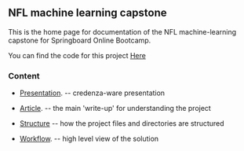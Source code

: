 ## NFL machine learning capstone

This is the home page for documentation of the NFL machine-learning capstone for Springboard Online Bootcamp.

You can find the code for this project [Here](https://github.com/cjlcoursework/nflverse_project)

### Content


- [Presentation](Presentation). -- credenza-ware presentation

- [Article](Article). -- the main 'write-up' for understanding the project

- [Structure](Structure) -- how the project files and directories are structured

- [Workflow](Workflow). -- high level view of the solution


